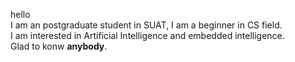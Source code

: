 hello  
I am an postgraduate student in SUAT, I am a beginner in CS field.  
I am interested in Artificial Intelligence and embedded intelligence.  
Glad to konw **anybody**.  

<!---
jasontospas/jasontospas is a ✨ special ✨ repository because its `README.md` (this file) appears on your GitHub profile.
You can click the Preview link to take a look at your changes.
--->
